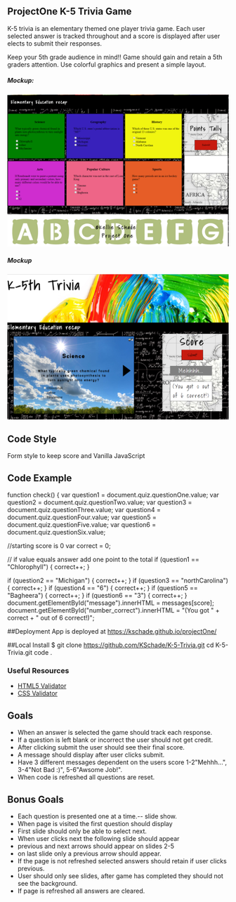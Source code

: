 ## ProjectOne K-5 Trivia Game
K-5 trivia is an elementary themed one player trivia game. Each user selected answer is tracked throughout and a score is displayed after user elects to submit their responses.

Keep your 5th grade audience in mind!! Game should gain and retain a 5th graders attention. Use colorful graphics and present a simple layout. 

##### Mockup:
![](MVP.PNG)

##### Mockup
![](screenshot.PNG)


## Code Style
Form style to keep score and Vanilla JavaScript

## Code Example 
function check() {
  var question1 = document.quiz.questionOne.value;
  var question2 = document.quiz.questionTwo.value;
  var question3 = document.quiz.questionThree.value;
  var question4 = document.quiz.questionFour.value;
  var question5 = document.quiz.questionFive.value;
  var question6 = document.quiz.questionSix.value;

  //starting score is 0
  var correct = 0;

  // if value equals answer add one point to the total
  if (question1 == "Chlorophyll") {
    correct++;
  }

  if (question2 == "Michigan") {
    correct++;
  }
  if (question3 == "northCarolina") {
    correct++;
  }
  if (question4 == "6") {
    correct++;
  }
  if (question5 == "Bagheera") {
    correct++;
  }
  if (question6 == "3") {
    correct++;
  }
  document.getElementById("message").innerHTML = messages[score];
  document.getElementById("number_correct").innerHTML =
    "(You got " + correct + " out of 6 correct!)";


##Deployment
App is deployed at https://kschade.github.io/projectOne/

##Local Install
$ git clone https://github.com/KSchade/K-5-Trivia.git
cd K-5-Trivia.git
code .




### Useful Resources

- [HTML5 Validator](https://html5.validator.nu/)
- [CSS Validator](https://jigsaw.w3.org/css-validator/#validate_by_input)



## Goals

- When an answer is selected the game should track each response.
- If a question is left blank or incorrect the user should not get credit. 
- After clicking submit the user should see their final score.
- A message should display after user clicks submit.
- Have 3 different messages dependent on the users score 1-2"Mehhh...", 3-4"Not Bad :)", 5-6"Awsome Job!".
- When code is refreshed all questions are reset.
 



## Bonus Goals
- Each question is presented one at a time.-- slide show.
- When page is visited the first question should display
- First slide should only be able to select next.
- When user clicks next the following slide should appear
- previous and next arrows should appear on slides 2-5
- on last slide only a previous arrow should appear.
- If the page is not refreshed selected answers should retain if user clicks previous.
- User should only see slides, after game has completed they should not see the background. 
- If page is refreshed all answers are cleared. 

